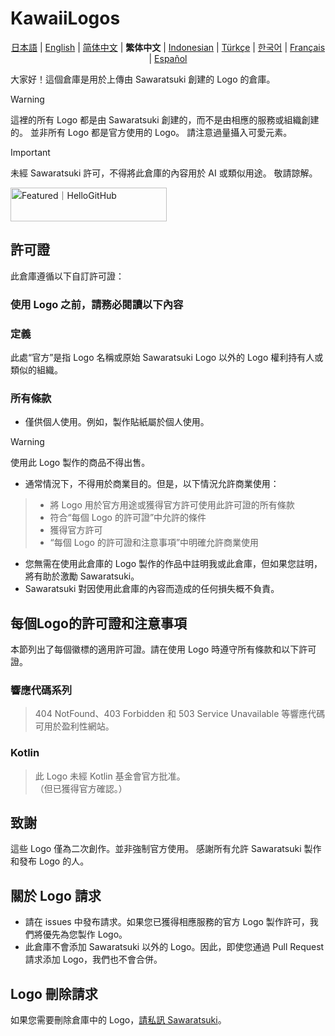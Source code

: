 # KawaiiLogos

<div align="center">
 
[日本語](./README.md) | [English](./README_EN.md) | [简体中文](/README-zhHans.md) | **繁体中文** | [Indonesian](/README-ID.md) | [Türkçe](/README-tr.md) | [한국어](/README-kr.md) | [Français](/README-fr.md) | [Español](/README-es.md)

</div>

大家好！這個倉庫是用於上傳由 Sawaratsuki 創建的 Logo 的倉庫。

> [!WARNING]
 這裡的所有 Logo 都是由 Sawaratsuki 創建的，而不是由相應的服務或組織創建的。
 並非所有 Logo 都是官方使用的 Logo。
 請注意過量攝入可愛元素。

> [!IMPORTANT]
 未經 Sawaratsuki 許可，不得將此倉庫的內容用於 AI 或類似用途。
 敬請諒解。

 <a href="https://hellogithub.com/repository/88d2fabe0d6949b88bd5cc181618c8a3" target="_blank"><img src="https://abroad.hellogithub.com/v1/widgets/recommend.svg?rid=88d2fabe0d6949b88bd5cc181618c8a3&claim_uid=LcBfQDvu13tNTd2" alt="Featured｜HelloGitHub" style="width: 250px; height: 54px;" width="250" height="54" /></a>

## 許可證

此倉庫遵循以下自訂許可證：

### 使用 Logo 之前，請務必閱讀以下內容

### 定義

此處“官方”是指 Logo 名稱或原始 Sawaratsuki Logo 以外的 Logo 權利持有人或類似的組織。

### 所有條款

- 僅供個人使用。例如，製作貼紙屬於個人使用。

> [!WARNING]
> 使用此 Logo 製作的商品不得出售。

- 通常情況下，不得用於商業目的。但是，以下情況允許商業使用：
>
> - 將 Logo 用於官方用途或獲得官方許可使用此許可證的所有條款
> - 符合“每個 Logo 的許可證”中允許的條件
> - 獲得官方許可
> - “每個 Logo 的許可證和注意事項”中明確允許商業使用
>
- 您無需在使用此倉庫的 Logo 製作的作品中註明我或此倉庫，但如果您註明，將有助於激勵 Sawaratsuki。
- Sawaratsuki 對因使用此倉庫的內容而造成的任何損失概不負責。

## 每個Logo的許可證和注意事項

本節列出了每個徽標的適用許可證。請在使用 Logo 時遵守所有條款和以下許可證。

### 響應代碼系列

> 404 NotFound、403 Forbidden 和 503 Service Unavailable 等響應代碼可用於盈利性網站。

### Kotlin

> 此 Logo 未經 Kotlin 基金會官方批准。  
>（但已獲得官方確認。）

## 致謝

這些 Logo 僅為二次創作。並非強制官方使用。
感謝所有允許 Sawaratsuki 製作和發布 Logo 的人。

## 關於 Logo 請求

- 請在 issues 中發布請求。如果您已獲得相應服務的官方 Logo 製作許可，我們將優先為您製作 Logo。
- 此倉庫不會添加 Sawaratsuki 以外的 Logo。因此，即使您通過 Pull Request 請求添加 Logo，我們也不會合併。

## Logo 刪除請求

如果您需要刪除倉庫中的 Logo，[請私訊 Sawaratsuki](https://x.com/sawaratsuki1004)。
